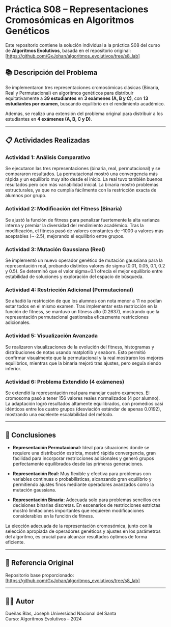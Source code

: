 # Práctica S08 – Representaciones Cromosómicas en Algoritmos Genéticos

Este repositorio contiene la solución individual a la práctica S08 del curso de **Algoritmos Evolutivos**, basada en el repositorio original:  
[https://github.com/GxJohan/algoritmos_evolutivos/tree/s8_lab]

## 📚 Descripción del Problema

Se implementaron tres representaciones cromosómicas clásicas (Binaria, Real y Permutacional) en algoritmos genéticos para distribuir equitativamente a **39 estudiantes** en **3 exámenes (A, B y C)**, con **13 estudiantes por examen**, buscando equilibrio en el rendimiento académico.

Además, se realizó una extensión del problema original para distribuir a los estudiantes en **4 exámenes (A, B, C y D)**.

---

## 📋 Actividades Realizadas

### Actividad 1: Análisis Comparativo
Se ejecutaron las tres representaciones (binaria, real, permutacional) y se compararon resultados. La permutacional mostró una convergencia más rápida y un equilibrio muy alto desde el inicio. La real tuvo también buenos resultados pero con más variabilidad inicial. La binaria mostró problemas estructurales, ya que no cumplía fácilmente con la restricción exacta de alumnos por grupo.

### Actividad 2: Modificación del Fitness (Binaria)
Se ajustó la función de fitness para penalizar fuertemente la alta varianza interna y premiar la diversidad del rendimiento académico. Tras la modificación, el fitness pasó de valores constantes de -1000 a valores más aceptables (~-2.5), mejorando el equilibrio entre grupos.

### Actividad 3: Mutación Gaussiana (Real)
Se implementó un nuevo operador genético de mutación gaussiana para la representación real, probando distintos valores de sigma (0.01, 0.05, 0.1, 0.2 y 0.5). Se determinó que el valor sigma=0.1 ofrecía el mejor equilibrio entre estabilidad de soluciones y exploración del espacio de búsqueda.

### Actividad 4: Restricción Adicional (Permutacional)
Se añadió la restricción de que los alumnos con nota menor a 11 no podían estar todos en el mismo examen. Tras implementar esta restricción en la función de fitness, se mantuvo un fitness alto (0.2637), mostrando que la representación permutacional gestionaba eficazmente restricciones adicionales.

### Actividad 5: Visualización Avanzada
Se realizaron visualizaciones de la evolución del fitness, histogramas y distribuciones de notas usando matplotlib y seaborn. Esto permitió confirmar visualmente que la permutacional y la real mostraron los mejores equilibrios, mientras que la binaria mejoró tras ajustes, pero seguía siendo inferior.

### Actividad 6: Problema Extendido (4 exámenes)
Se extendió la representación real para manejar cuatro exámenes. El cromosoma pasó a tener 156 valores reales normalizados (4 por alumno). La adaptación logró resultados altamente equilibrados, con promedios casi idénticos entre los cuatro grupos (desviación estándar de apenas 0.0192), mostrando una excelente escalabilidad del método.

---

## 📌 Conclusiones

- **Representación Permutacional:** Ideal para situaciones donde se requiere una distribución estricta, mostró rápida convergencia, gran facilidad para incorporar restricciones adicionales y generó grupos perfectamente equilibrados desde las primeras generaciones.

- **Representación Real:** Muy flexible y efectiva para problemas con variables continuas o probabilísticas, alcanzando gran equilibrio y permitiendo ajustes finos mediante operadores avanzados como la mutación gaussiana.

- **Representación Binaria:** Adecuada solo para problemas sencillos con decisiones binarias discretas. En escenarios de restricciones estrictas mostró limitaciones importantes que requieren modificaciones considerables en la función de fitness.

La elección adecuada de la representación cromosómica, junto con la selección apropiada de operadores genéticos y ajustes en los parámetros del algoritmo, es crucial para alcanzar resultados óptimos de forma eficiente.

---

## 🔗 Referencia Original

Repositorio base proporcionado:  
[https://github.com/GxJohan/algoritmos_evolutivos/tree/s8_lab]

---

## 👨‍💻 Autor

Dueñas Blas, Joseph
Universidad Nacional del Santa  
Curso: Algoritmos Evolutivos – 2024
